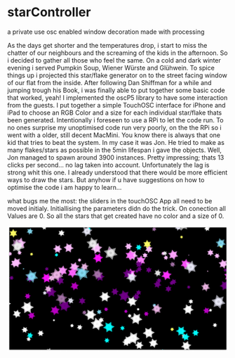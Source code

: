 # starController
a private use osc enabled window decoration made with processing

As the days get shorter and the temperatures drop, i start to miss the chatter of our neighbours and the screaming of the kids in the afternoon. 
So i decided to gather all those who feel the same. On a cold and dark winter evening i served Pumpkin Soup, Wiener Würste and Glühwein.
To spice things up i projected this star/flake generator on to the street facing window of our flat from the inside.
After following Dan Shiffman for a while and jumping trough his Book, i was finally able to put together some basic code that worked, yeah! 
I implemented the oscP5 library to have some interaction from the guests. I put together a simple TouchOSC interface for iPhone and iPad to choose an RGB Color and a size for each individual star/flake thats been generated.
Intentionally i foreseen to use a RPi to let the code run. To no ones surprise my unoptimised code run very poorly, on the the RPi so i went with a older, still decent MacMini.
You know there is always that one kid that tries to beat the system. In my case it was Jon. He tried to make as many flakes/stars as possible in the 5min lifespan i gave the objects. Well, Jon managed to spawn around 3900 instances. Pretty impressing; thats 13 clicks per second… no lag taken into account. Unfortunately the lag is strong whit this one. 
I already understood that there would be more efficient ways to draw the stars. But anyhow if u have suggestions on how to optimise the code i am happy to learn…

what bugs me the most: the sliders in the touchOSC App all need to be moved initialy. Initiallising the parameters didn do the trick. On conection all Values are 0. So all the stars that get created have no color and a size of 0. 

![alt text](https://raw.githubusercontent.com/hajdebliem/starController/master/img/screenshot.png)
